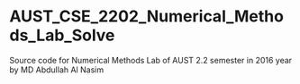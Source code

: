 # AUST_CSE_2202_Numerical_Methods_Lab_Solve
Source code for Numerical Methods Lab of AUST 2.2 semester in 2016 year by MD Abdullah Al Nasim
